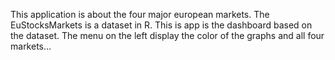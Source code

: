 This application is about the four major european markets.
The EuStocksMarkets is a dataset in R. This is app is the dashboard based on the dataset.
The menu on the left display the color of the graphs and all four markets...
